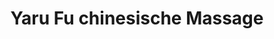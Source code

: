 ---
title: "Yaru Fu chinesische Massage"
url: /delitzsch/yaru-fu-chinesische-massage/
shop: Massage
---